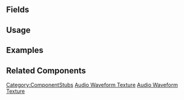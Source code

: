 <languages></languages> <translate>

## Fields

## Usage

## Examples

## Related Components

</translate>

[Category:ComponentStubs](Category:ComponentStubs "wikilink") [Audio
Waveform Texture](Category:Components{{#translation:}} "wikilink")
[Audio Waveform
Texture](Category:Components:Assets:Procedural_Textures{{#translation:}} "wikilink")